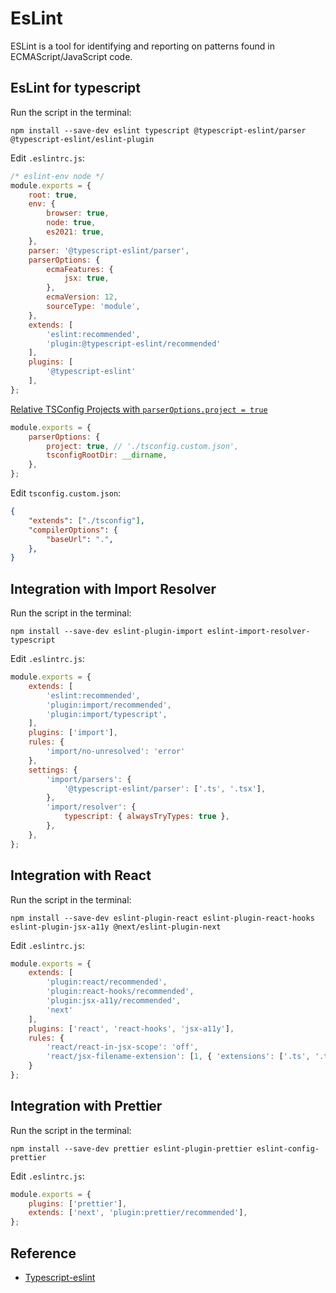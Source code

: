 # EsLint

ESLint is a tool for identifying and reporting on patterns found in ECMAScript/JavaScript code.

## EsLint for typescript

Run the script in the terminal:

```shell
npm install --save-dev eslint typescript @typescript-eslint/parser @typescript-eslint/eslint-plugin
```

Edit `.eslintrc.js`:

```javascript
/* eslint-env node */
module.exports = {
    root: true,
    env: {
        browser: true,
        node: true,
        es2021: true,
    },
    parser: '@typescript-eslint/parser',
    parserOptions: {
        ecmaFeatures: {
            jsx: true,
        },
        ecmaVersion: 12,
        sourceType: 'module',
    },
    extends: [
        'eslint:recommended', 
        'plugin:@typescript-eslint/recommended'
    ],
    plugins: [
        '@typescript-eslint'
    ],
};
```

[Relative TSConfig Projects with `parserOptions.project = true`](https://typescript-eslint.io/blog/parser-options-project-true/)

```javascript
module.exports = {
    parserOptions: {
        project: true, // './tsconfig.custom.json',
        tsconfigRootDir: __dirname,
    },
};
```

Edit `tsconfig.custom.json`:

```json
{
    "extends": ["./tsconfig"],
    "compilerOptions": {
        "baseUrl": ".",
    },
}
```

## Integration with Import Resolver

Run the script in the terminal:

```shell
npm install --save-dev eslint-plugin-import eslint-import-resolver-typescript
```

Edit `.eslintrc.js`:

```javascript
module.exports = {
    extends: [
        'eslint:recommended',
        'plugin:import/recommended',
        'plugin:import/typescript',
    ],
    plugins: ['import'],
    rules: {
        'import/no-unresolved': 'error'
    },
    settings: {
        'import/parsers': {
            '@typescript-eslint/parser': ['.ts', '.tsx'],
        },
        'import/resolver': {
            typescript: { alwaysTryTypes: true },
        },
    },
};
```

## Integration with React

Run the script in the terminal:

```shell
npm install --save-dev eslint-plugin-react eslint-plugin-react-hooks eslint-plugin-jsx-a11y @next/eslint-plugin-next
```

Edit `.eslintrc.js`:

```javascript
module.exports = {
    extends: [
        'plugin:react/recommended', 
        'plugin:react-hooks/recommended', 
        'plugin:jsx-a11y/recommended', 
        'next'
    ],
    plugins: ['react', 'react-hooks', 'jsx-a11y'],
    rules: {
        'react/react-in-jsx-scope': 'off',
        'react/jsx-filename-extension': [1, { 'extensions': ['.ts', '.tsx'] }],
    }
};
```

## Integration with Prettier

Run the script in the terminal:

```shell
npm install --save-dev prettier eslint-plugin-prettier eslint-config-prettier
```

Edit `.eslintrc.js`:

```javascript
module.exports = {
    plugins: ['prettier'],
    extends: ['next', 'plugin:prettier/recommended'],
};
```

## Reference

- [Typescript-eslint](https://typescript-eslint.io/getting-started/)
